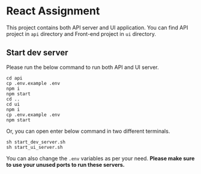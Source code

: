 # React Assignment

This project contains both API server and UI application. You can find API project in `api` directory and Front-end project in `ui` directory.


## Start dev server
Please run the below command to run both API and UI server.
```
cd api
cp .env.example .env
npm i
npm start
cd ..
cd ui
npm i
cp .env.example .env
npm start
```

Or, you can open enter below command in two different terminals.


```
sh start_dev_server.sh
sh start_ui_server.sh
```
You can also change the `.env` variables as per your need. **Please make sure to use your unused ports to run these servers.**

